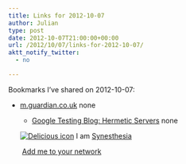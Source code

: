 ```yaml
---
title: Links for 2012-10-07
author: Julian
type: post
date: 2012-10-07T21:00:00+00:00
url: /2012/10/07/links-for-2012-10-07/
aktt_notify_twitter:
  - no

---
```

Bookmarks I&#8217;ve shared on 2012-10-07:

  * [m.guardian.co.uk][1] 
    none</li> 
    
      * [Google Testing Blog: Hermetic Servers][2] 
        none</li> </ul> 
        
        <p class="deliciouslink">
          <a href="http://del.icio.us/synesthesia" title="See all my bookmarks on del.icio.us"><img src="https://www.synesthesia.co.uk/images/deliciousicon.jpg" alt="Delicious icon" /></a>&nbsp;I am <a href="http://del.icio.us/synesthesia" title="See all my bookmarks on del.icio.us">Synesthesia</a>
        </p>
        
        <p class="deliciouslink">
          <a href="http://del.icio.us/network?add=synesthesia" title="Add me to your del.icio.us network"><img src="https://www.synesthesia.co.uk/images/add.gif" alt="" /></a>&nbsp;<a href="http://del.icio.us/network?add=synesthesia" title="Add me to your del.icio.us network">Add me to your network</a>
        </p>

 [1]: http://m.guardian.co.uk/news/datablog/2012/oct/05/educational-inequality-scotland-data?cat=news
 [2]: http://googletesting.blogspot.it/2012/10/hermetic-servers.html?m=1
